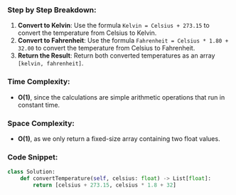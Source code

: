 ### Step by Step Breakdown:
1. **Convert to Kelvin**: Use the formula `Kelvin = Celsius + 273.15` to convert the temperature from Celsius to Kelvin.
2. **Convert to Fahrenheit**: Use the formula `Fahrenheit = Celsius * 1.80 + 32.00` to convert the temperature from Celsius to Fahrenheit.
3. **Return the Result**: Return both converted temperatures as an array `[kelvin, fahrenheit]`.

### Time Complexity:
- **O(1)**, since the calculations are simple arithmetic operations that run in constant time.

### Space Complexity:
- **O(1)**, as we only return a fixed-size array containing two float values.

### Code Snippet:
```python
class Solution:
    def convertTemperature(self, celsius: float) -> List[float]:
        return [celsius + 273.15, celsius * 1.8 + 32]
